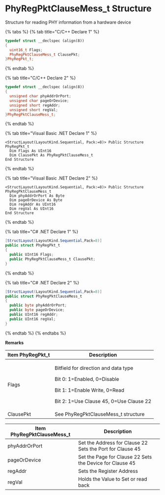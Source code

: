 # PhyRegPktClauseMess\_t Structure

Structure for reading PHY information from a hardware device

{% tabs %}
{% tab title="C/C++ Declare 1" %}
```cpp
typedef struct __declspec (align(8))
{
  uint16_t Flags;
  PhyRegPktClauseMess_t ClausePkt;
}PhyRegPkt_t;
```
{% endtab %}

{% tab title="C/C++ Declare 2" %}
```cpp
typedef struct __declspec (align(8))
{
  unsigned char phyAddrOrPort;
  unsigned char pageOrDevice;
  unsigned short regAddr;
  unsigned short regVal;
}PhyRegPktClauseMess_t;
```
{% endtab %}

{% tab title="Visual Basic .NET Declare 1" %}
```vbnet
<StructLayout(LayoutKind.Sequential, Pack:=8)> Public Structure PhyRegPkt_t
  Dim Flags As UInt16
  Dim ClausePkt As PhyRegPktClauseMess_t
End Structure
```
{% endtab %}

{% tab title="Visual Basic .NET Declare 2" %}
```vbnet
<StructLayout(LayoutKind.Sequential, Pack:=8)> Public Structure PhyRegPktClauseMess_t
  Dim phyAddrOrPort As Byte
  Dim pageOrDevice As Byte
  Dim regAddr As UInt16
  Dim regVal As UInt16
End Structure
```
{% endtab %}

{% tab title="C# .NET Declare 1" %}
```csharp
[StructLayout(LayoutKind.Sequential,Pack=8)]
public struct PhyRegPkt_t
{
  public UInt16 Flags;
  public PhyRegPktClauseMess_t ClausePkt;
}
```
{% endtab %}

{% tab title="C# .NET Declare 2" %}
```csharp
[StructLayout(LayoutKind.Sequential,Pack=8)]
public struct PhyRegPktClauseMess_t
{
  public byte phyAddrOrPort;
  public byte pageOrDevice;
  public UInt16 regAddr;
  public UInt16 regVal;
}
```
{% endtab %}
{% endtabs %}

**Remarks**

| Item PhyRegPkt\_t | Description                                                                                                                                                     |
| ----------------- | --------------------------------------------------------------------------------------------------------------------------------------------------------------- |
| Flags             | <p>Bitfield for direction and data type</p><p>Bit 0: 1=Enabled, 0=Disable</p><p>Bit 1: 1=Enable Write, 0=Read</p><p>Bit 2: 1=Use Clause 45, 0=Use Clause 22</p> |
| ClausePkt         | See PhyRegPktClauseMess\_t structure                                                                                                                            |

| Item PhyRegPktClauseMess\_t | Description                                               |
| --------------------------- | --------------------------------------------------------- |
| phyAddrOrPort               | Set the Address for Clause 22 Sets the Port for Clause 45 |
| pageOrDevice                | Set the Page for Clause 22 Sets the Device for Clause 45  |
| regAddr                     | Sets the Register Address                                 |
| regVal                      | Holds the Value to Set or read back                       |
